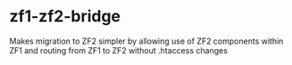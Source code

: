 zf1-zf2-bridge
==============

Makes migration to ZF2 simpler by allowing use of ZF2 components within ZF1 and routing from ZF1 to ZF2 without .htaccess changes
